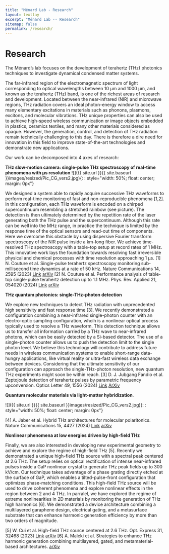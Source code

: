 ```yaml
---
title: "Ménard Lab - Research"
layout: textlay
excerpt: "Ménard Lab -- Research"
sitemap: false
permalink: /research/
---
```


# Research

The Ménard’s lab focuses on the development of terahertz (THz) photonics techniques to investigate dynamical condensed matter systems. 

The far-infrared region of the electromagnetic spectrum of light corresponding to optical wavelengths between 10 µm and 1000 µm, and known as the terahertz (THz) band, is one of the richest areas of research and development. Located between the near-infrared (NIR) and microwave regions, THz radiation covers an ideal photon-energy window to access many elementary excitations in materials such as phonons, plasmons, excitons, and molecular vibrations. THz unique properties can also be used to achieve high-speed wireless communication or image objects embedded in plastics, ceramics textiles, and many other materials considered as opaque. However, the generation, control, and detection of THz radiation remain technically challenging to this day. There is therefore a dire need for innovation in this field to improve state-of-the-art technologies and demonstrate new applications. 

Our work can be decomposed into 4 axes of research:  

**THz slow-motion camera: single-pulse THz spectroscopy of real-time phenomena with µs resolution** 
![]({{ site.url }}{{ site.baseurl }}images/resized/Pic_CG_vers2.jpg){: : style="width: 50%; float: center; margin: 0px"}

We designed a system able to rapidly acquire successive THz waveforms to perform real-time monitoring of fast and non-reproducible phenomena [1,2]. In this configuration, each THz waveform is encoded on a chirped supercontinuum resembling a stretched rainbow (see picture). The detection is then ultimately determined by the repetition rate of the laser generating both the THz pulse and the supercontinuum. Although this rate can be well into the MHz range, in practice the technique is limited by the response time of the optical sensors and read-out time of components. Here we overcome this obstacle by using dispersive Fourier transform spectroscopy of the NIR pulse inside a km-long fiber. We achieve time-resolved THz spectroscopy with a table-top setup at record rates of 1 MHz. This innovative work lays the foundation towards resolving fast irreversible physical and chemical processes with time resolution approaching 1 µs. 
[1]	N. Couture et al. Single-pulse terahertz spectroscopy monitoring sub-millisecond time dynamics at a rate of 50 kHz. Nature Communications 14, 2595 (2023) [Link](https://www.nature.com/articles/s41467-023-38354-3) [arXiv](https://arxiv.org/abs/2207.11766)
[2]	N. Couture et al. Performance analysis of table-top single-pulse terahertz detection up to 1.1 MHz. Phys. Rev. Applied 21, 054020 (2024) [Link](https://journals.aps.org/prapplied/abstract/10.1103/PhysRevApplied.21.054020) [arXiv](https://arxiv.org/abs/2309.09803)

**THz quantum photonics: single-THz-photon detection**

We explore new techniques to detect THz radiation with unprecedented high sensitivity and fast response time [3]. We recently demonstrated a configuration combining a near-infrared single-photon counter with an electro-optic sampling configuration, whcih is a nonlinear optical process typically used to resolve a THz waveform. This detection technique allows us to transfer all information carried by a THz wave to near-infrared photons, which can be easily detected by a Si-based detector. The use of a single-photon counter allows us to push the detection limit to the single photon level. We believe this technology will contribute to address future needs in wireless communication systems to enable short-range data-hungry applications, like virtual reality or ultra-fast wireless data exchange between devices. Considering that the ultimate sensitivity of our configuration can approach the single-THz-photon resolution, new quantum THz experiments might soon be within reach.
[3]	D. J. Jubgang Fandio et al. Zeptojoule detection of terahertz pulses by parametric frequency upconversion. Optics Letter 49, 1556 (2024) [Link](https://opg.optica.org/ol/abstract.cfm?uri=ol-49-6-1556) [ArXiv](https://arxiv.org/abs/2310.08452)

**Quantum molecular materials via light-matter hybridization**.

![]({{ site.url }}{{ site.baseurl }}images/resized/Pic_CG_vers2.jpg){: : style="width: 50%; float: center; margin: 0px"}

[4]	A. Jaber et al. Hybrid THz architectures for molecular polaritonics. Nature Communications 15, 4427 (2024) [Link](https://www.nature.com/articles/s41467-024-48764-6) [arXiv](https://arxiv.org/abs/2304.03654)


**Nonlinear phenomena at low energies driven by high-field THz** 

Finally, we are also interested in developing new experimental geometry to achieve and explore the regime of high-field THz [5]. Recently we demonstrated a unique high-field THz source with a spectral peak centered at 2.6 THz. The setup relies on optical rectification of intense near-infrared pulses inside a GaP nonlinear crystal to generate THz peak fields up to 300 kV/cm. Our technique takes advantage of a phase grating directly etched at the surface of GaP, which enables a tilted-pulse-front configuration that optimizes phase-matching conditions. This high-field THz source will be used to drive coherent phenomena and explore nonlinear effects in the region between 2 and 4 THz. In parralel, we have explored the regime of extreme nonlinearities in 2D materials by monitoring the generation of THz high harmonics [6]. We demonstrated a device architecture combining a multilayered garaphene design, electrical gating, and a metasurface substrate that can enhance harmonic generation efficiency by more than two orders of magnitude. 

[5]	W. Cui et al. High-field THz source centered at 2.6 THz. Opt. Express 31, 32468 (2023) [Link](https://opg.optica.org/oe/fulltext.cfm?uri=oe-31-20-32468&id=538092) [arXiv](https://arxiv.org/abs/2301.09467)
[6]	A. Maleki et al. Strategies to enhance THz harmonic generation combining multilayered, gated, and metamaterial-based architectures.  [arXiv](https://arxiv.org/abs/2405.17125)
